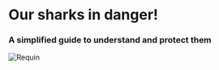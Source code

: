 # Our sharks in danger!
### A simplified guide to understand and protect them

![Requin](https://github.com/user-attachments/assets/1da6f5a5-2547-4b2d-9364-660c7aafa13d)
